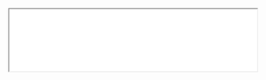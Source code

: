 <div style="position: relative; width: 100%; padding-top: 25.25%;">
  <iframe src="Vko4" style="position: absolute; top: 0; left: 0; width: 100%; height: 100%;">
    <p>Unable to load external webpage.</p>
  </iframe>
</div>
